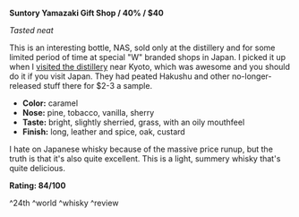 ﻿**Suntory Yamazaki Gift Shop / 40% / $40**

*Tasted neat*

This is an interesting bottle, NAS, sold only at the distillery and for some limited period of time at special "W" branded shops in Japan.  I picked it up when I [visited the distillery](https://www.reddit.com/r/worldwhisky/comments/416rff/yamazaki_distillery_tour_pics_46/) near Kyoto, which was awesome and you should do it if you visit Japan.  They had peated Hakushu and other no-longer-released stuff there for $2-3 a sample.

* **Color:** caramel
* **Nose:** pine, tobacco, vanilla, sherry
* **Taste:** bright, slightly sherried, grass, with an oily mouthfeel
* **Finish:** long, leather and spice, oak, custard

I hate on Japanese whisky because of the massive price runup, but the truth is that  it's also quite excellent.  This is a light, summery whisky that's quite delicious.

**Rating: 84/100**

^24th ^world ^whisky ^review